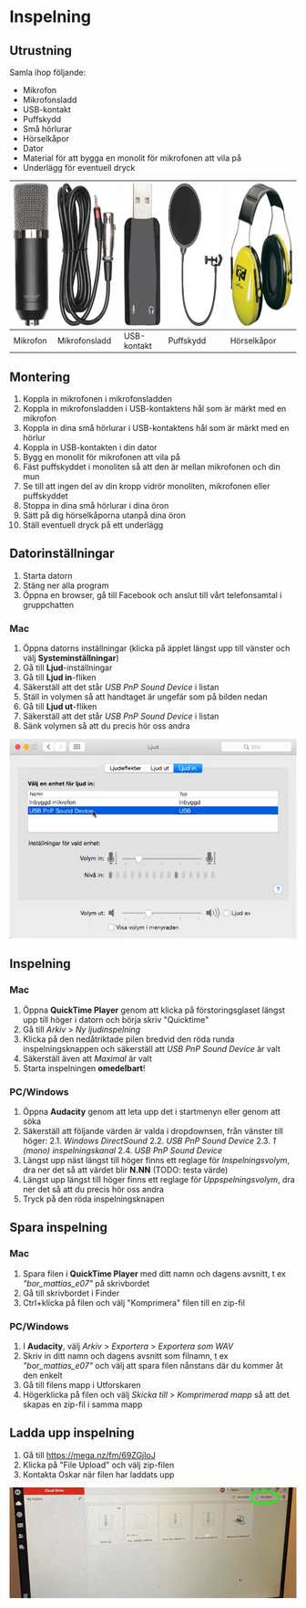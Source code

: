 # Inspelning

## Utrustning

Samla ihop följande:

* Mikrofon
* Mikrofonsladd
* USB-kontakt
* Puffskydd
* Små hörlurar
* Hörselkåpor
* Dator
* Material för att bygga en monolit för mikrofonen att vila på
* Underlägg för eventuell dryck

<img src="images/inspelning/mikrofon.jpg" height="250" /> | <img src="images/inspelning/kabel.jpg" height="250" /> | <img src="images/inspelning/usb.jpg" height="250" /> | <img src="images/inspelning/puffskydd.jpg" height="250" /> | <img src="images/inspelning/horselkapor.jpg" height="250" />
------------ | ------------- | ------------- | ------------- | -------------
Mikrofon | Mikrofonsladd | USB-kontakt | Puffskydd | Hörselkåpor 

## Montering

1. Koppla in mikrofonen i mikrofonsladden
2. Koppla in mikrofonsladden i USB-kontaktens hål som är märkt med en mikrofon
3. Koppla in dina små hörlurar i USB-kontaktens hål som är märkt med en hörlur
4. Koppla in USB-kontakten i din dator
5. Bygg en monolit för mikrofonen att vila på
6. Fäst puffskyddet i monoliten så att den är mellan mikrofonen och din mun
7. Se till att ingen del av din kropp vidrör monoliten, mikrofonen eller puffskyddet
8. Stoppa in dina små hörlurar i dina öron
9. Sätt på dig hörselkåporna utanpå dina öron
10. Ställ eventuell dryck på ett underlägg

## Datorinställningar

1. Starta datorn
2. Stäng ner alla program
3. Öppna en browser, gå till Facebook och anslut till vårt telefonsamtal i gruppchatten

### Mac
1. Öppna datorns inställningar (klicka på äpplet längst upp till vänster och välj **Systeminställningar**)
2. Gå till **Ljud**-inställningar
3. Gå till **Ljud in**-fliken
4. Säkerställ att det står *USB PnP Sound Device* i listan
5. Ställ in volymen så att handtaget är ungefär som på bilden nedan
6. Gå till **Ljud ut**-fliken
7. Säkerställ att det står *USB PnP Sound Device* i listan
8. Sänk volymen så att du precis hör oss andra

![](images/inspelning/ljudinstallningar.png)

## Inspelning

### Mac
1. Öppna **QuickTime Player** genom att klicka på förstoringsglaset längst upp till höger i datorn och börja skriv "Quicktime"
2. Gå till *Arkiv* > *Ny ljudinspelning*
3. Klicka på den nedåtriktade pilen bredvid den röda runda inspelningsknappen och säkerställ att *USB PnP Sound Device* är valt
4. Säkerställ även att *Maximal* är valt
5. Starta inspelningen **omedelbart**!

### PC/Windows
1. Öppna **Audacity** genom att leta upp det i startmenyn eller genom att söka
2. Säkerställ att följande värden är valda i dropdownsen, från vänster till höger:
   2.1. *Windows DirectSound*
   2.2. *USB PnP Sound Device*
   2.3. *1 (mono) inspelningskanal*
   2.4. *USB PnP Sound Device*
3. Längst upp näst längst till höger finns ett reglage för *Inspelningsvolym*, dra ner det så att värdet blir **N.NN** (TODO: testa värde)
4. Längst upp längst till höger  finns ett reglage för *Uppspelningsvolym*, dra ner det så att du precis hör oss andra
5. Tryck på den röda inspelningsknapen

## Spara inspelning

### Mac
1. Spara filen i **QuickTime Player** med ditt namn och dagens avsnitt, t ex *"bor_mattias_e07"* på skrivbordet
2. Gå till skrivbordet i Finder
3. Ctrl+klicka på filen och välj "Komprimera" filen till en zip-fil

### PC/Windows
1. I **Audacity**, välj *Arkiv* > *Exportera* > *Exportera som WAV*
2. Skriv in ditt namn och dagens avsnitt som filnamn, t ex *"bor_mattias_e07"* och välj att spara filen nånstans där du kommer åt den enkelt
3. Gå till filens mapp i Utforskaren
4. Högerklicka på filen och välj *Skicka till* > *Komprimerad mapp* så att det skapas en zip-fil i samma mapp

## Ladda upp inspelning
1. Gå till https://mega.nz/fm/69ZGjIoJ
2. Klicka på "File Upload" och välj zip-filen
3. Kontakta Oskar när filen har laddats upp

![](images/inspelning/mega.jpg)
